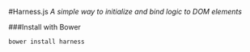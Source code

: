 #Harness.js
_A simple way to initialize and bind logic to DOM elements_

###Install with Bower

```
bower install harness
```
